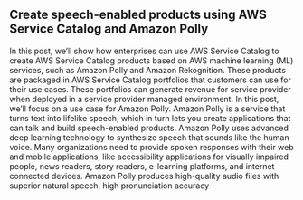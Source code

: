 ## Create speech-enabled products using AWS Service Catalog and Amazon Polly 

In this post, we’ll show how enterprises can use AWS Service Catalog to create AWS Service
Catalog products based on AWS machine learning (ML) services, such as Amazon Polly and
Amazon Rekognition.
These products are packaged in AWS Service Catalog portfolios that customers can use for
their use cases. These portfolios can generate revenue for service provider when deployed in a
service provider managed environment. In this post, we’ll focus on a use case for Amazon Polly.
Amazon Polly is a service that turns text into lifelike speech, which in turn lets you create
applications that can talk and build speech-enabled products. Amazon Polly uses advanced
deep learning technology to synthesize speech that sounds like the human voice. Many
organizations need to provide spoken responses with their web and mobile applications, like
accessibility applications for visually impaired people, news readers, story readers, e-learning
platforms, and internet connected devices. Amazon Polly produces high-quality audio files
with superior natural speech, high pronunciation accuracy
